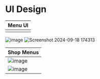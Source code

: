 # **UI Design**  
|Menu UI|
|:------|
||
![image](https://github.com/user-attachments/assets/f74e8a83-532c-4053-bf2d-872580b0072c)
![Screenshot 2024-09-18 174313](https://github.com/user-attachments/assets/fa3abbb7-da17-4306-b8e0-4d4d0806cf4c)


|Shop Menus|
|:-----|
|![image](https://github.com/user-attachments/assets/c0ef7202-862a-4738-8944-a604aef2f225)|
|![image](https://github.com/user-attachments/assets/bcf47cbf-2910-4e56-8c35-b9f5d7622181)|

